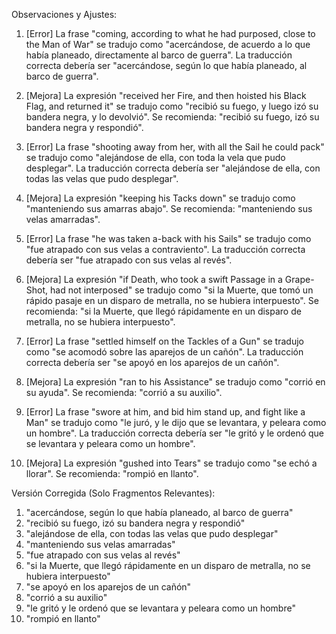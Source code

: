 Observaciones y Ajustes:

1. [Error] La frase "coming, according to what he had purposed, close to the Man of War" se tradujo como "acercándose, de acuerdo a lo que había planeado, directamente al barco de guerra". La traducción correcta debería ser "acercándose, según lo que había planeado, al barco de guerra".

2. [Mejora] La expresión "received her Fire, and then hoisted his Black Flag, and returned it" se tradujo como "recibió su fuego, y luego izó su bandera negra, y lo devolvió". Se recomienda: "recibió su fuego, izó su bandera negra y respondió".

3. [Error] La frase "shooting away from her, with all the Sail he could pack" se tradujo como "alejándose de ella, con toda la vela que pudo desplegar". La traducción correcta debería ser "alejándose de ella, con todas las velas que pudo desplegar".

4. [Mejora] La expresión "keeping his Tacks down" se tradujo como "manteniendo sus amarras abajo". Se recomienda: "manteniendo sus velas amarradas".

5. [Error] La frase "he was taken a-back with his Sails" se tradujo como "fue atrapado con sus velas a contraviento". La traducción correcta debería ser "fue atrapado con sus velas al revés".

6. [Mejora] La expresión "if Death, who took a swift Passage in a Grape-Shot, had not interposed" se tradujo como "si la Muerte, que tomó un rápido pasaje en un disparo de metralla, no se hubiera interpuesto". Se recomienda: "si la Muerte, que llegó rápidamente en un disparo de metralla, no se hubiera interpuesto".

7. [Error] La frase "settled himself on the Tackles of a Gun" se tradujo como "se acomodó sobre las aparejos de un cañón". La traducción correcta debería ser "se apoyó en los aparejos de un cañón".

8. [Mejora] La expresión "ran to his Assistance" se tradujo como "corrió en su ayuda". Se recomienda: "corrió a su auxilio".

9. [Error] La frase "swore at him, and bid him stand up, and fight like a Man" se tradujo como "le juró, y le dijo que se levantara, y peleara como un hombre". La traducción correcta debería ser "le gritó y le ordenó que se levantara y peleara como un hombre".

10. [Mejora] La expresión "gushed into Tears" se tradujo como "se echó a llorar". Se recomienda: "rompió en llanto".

Versión Corregida (Solo Fragmentos Relevantes):

1. "acercándose, según lo que había planeado, al barco de guerra"
2. "recibió su fuego, izó su bandera negra y respondió"
3. "alejándose de ella, con todas las velas que pudo desplegar"
4. "manteniendo sus velas amarradas"
5. "fue atrapado con sus velas al revés"
6. "si la Muerte, que llegó rápidamente en un disparo de metralla, no se hubiera interpuesto"
7. "se apoyó en los aparejos de un cañón"
8. "corrió a su auxilio"
9. "le gritó y le ordenó que se levantara y peleara como un hombre"
10. "rompió en llanto"